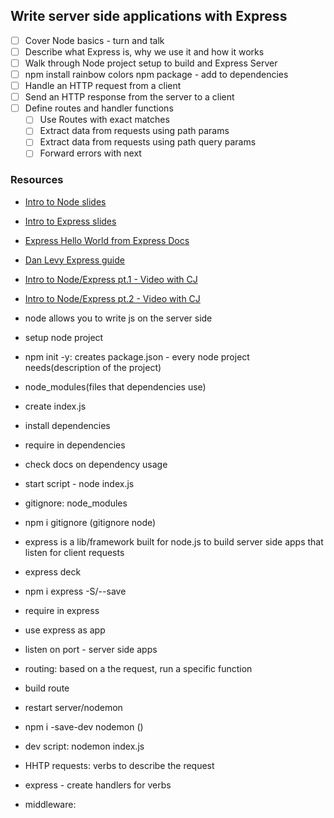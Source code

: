 ## Write server side applications with Express

* [ ] Cover Node basics - turn and talk
* [ ] Describe what Express is, why we use it and how it works
* [ ] Walk through Node project setup to build and Express Server
* [ ] npm install rainbow colors npm package - add to dependencies
* [ ] Handle an HTTP request from a client
* [ ] Send an HTTP response from the server to a client
* [ ] Define routes and handler functions
    * [ ] Use Routes with exact matches
    * [ ] Extract data from requests using path params
    * [ ] Extract data from requests using path query params
    * [ ] Forward errors with next
### Resources
* [Intro to Node slides](https://docs.google.com/presentation/d/1HhAUwBwn0PhzqcYy77OcVyVsnOsNcL5Ffd8a28WO780/edit#slide=id.p)
* [Intro to Express slides](https://docs.google.com/presentation/d/1ycS4_k2h6ph6VHR_PH7eKj7b9k_8H-GjYDtwV-3WdvU/edit#slide=id.g144367c9c8_0_50)
* [Express Hello World from Express Docs](https://expressjs.com/en/starter/hello-world.html)
* [Dan Levy Express guide](https://github.com/justsml/guides/tree/master/express/setup-guide)
* [Intro to Node/Express pt.1 - Video with CJ](https://www.youtube.com/watch?v=C5JAM1eQQlY&feature=youtu.be)
* [Intro to Node/Express pt.2 - Video with CJ](https://www.youtube.com/watch?v=0jxFHnNVbbc&feature=youtu.be)


* node allows you to write js on the server side
* setup node project
* npm init -y: creates package.json - every node project needs(description of the project)
 - node_modules(files that dependencies use)

* create index.js
* install dependencies
* require in dependencies
* check docs on dependency usage
* start script - node index.js
* gitignore: node_modules
* npm i gitignore (gitignore node)

* express is a lib/framework built for node.js to build server side apps that listen for client requests

* express deck
* npm i express -S/--save
* require in express
* use express as app
* listen on port - server side apps
* routing: based on a the request, run a specific function
* build route
* restart server/nodemon
* npm i -save-dev nodemon ()
* dev script: nodemon index.js
* HHTP requests: verbs to describe the request
* express - create handlers for verbs
* middleware:

